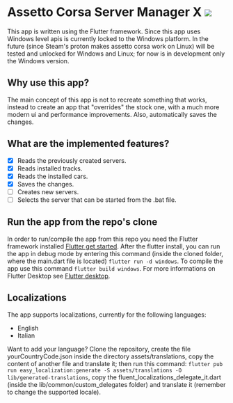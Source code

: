 # Assetto Corsa Server Manager X <a title="Made with Fluent Design" href="https://github.com/bdlukaa/fluent_ui"><img src="https://img.shields.io/badge/fluent-design-blue?style=flat-square&color=7A7574&labelColor=0078D7"/></a>

This app is written using the Flutter framework.
Since this app uses Windows level apis is currently locked to the Windows platform.
In the future (since Steam's proton makes assetto corsa work on Linux) will be tested and unlocked for Windows and Linux; for now is in development only the Windows version.

## Why use this app?

The main concept of this app is not to recreate something that works, instead to create an app that "overrides" the stock one, with a much more modern ui and performance improvements.
Also, automatically saves the changes.

## What are the implemented features?

- [x] Reads the previously created servers.
- [x] Reads installed tracks.
- [X] Reads the installed cars.
- [X] Saves the changes.
- [ ] Creates new servers.
- [ ] Selects the server that can be started from the .bat file.

## Run the app from the repo's clone

In order to run/compile the app from this repo you need the Flutter framework installed [Flutter get started](https://docs.flutter.dev/get-started/install).
After the flutter install, you can run the app in debug mode by entering this command (inside the cloned folder, where the main.dart file is located) `flutter run -d windows`.
To compile the app use this command `flutter build windows`.
For more informations on Flutter Desktop see [Flutter desktop](https://flutter.dev/multi-platform/desktop).

## Localizations

The app supports localizations, currently for the following languages:

- English
- Italian

Want to add your language? Clone the repository, create the file yourCountryCode.json inside the directory assets/translations, copy the content of another file and translate it; then run this command: `flutter pub run easy_localization:generate -S assets/translations -O lib/generated-translations`, copy the fluent_localizations_delegate_it.dart (inside the lib/common/custom_delegates folder) and translate it  (remember to change the supported locale).
